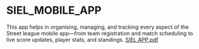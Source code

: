 # SIEL_MOBILE_APP
This app helps in organising, managing, and tracking every aspect of the Street league mobile app—from team registration and match scheduling to live score updates, player stats, and standings.
[SIEL APP.pdf](https://github.com/user-attachments/files/21465665/SIEL.APP.pdf)
